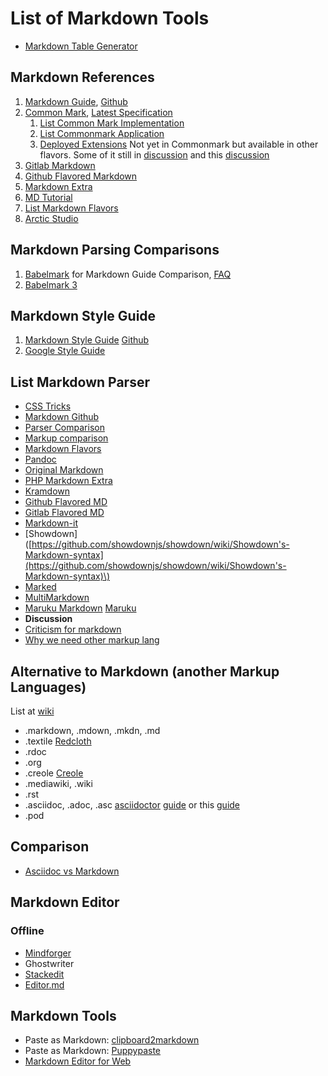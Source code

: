 # List of Markdown Tools

* [Markdown Table Generator](https://www.tablesgenerator.com/markdown_tables)

## Markdown References

1. [Markdown Guide](https://www.markdownguide.org/), [Github](https://github.com/mattcone/markdown-guide)
2. [Common Mark](https://commonmark.org/), [Latest Specification](https://spec.commonmark.org/)
   1. [List Common Mark Implementation](https://github.com/commonmark/commonmark-spec/wiki/List-of-CommonMark-Implementations)
   2. [List Commonmark Application](https://github.com/commonmark/commonmark-spec/wiki/Applications-supporting-CommonMark)
   3. [Deployed Extensions](https://github.com/commonmark/commonmark-spec/wiki/Deployed-Extensions) Not yet in Commonmark but available in other flavors. Some of it still in [discussion](https://github.com/commonmark/commonmark-spec/wiki/Proposed-Extensions) and this [discussion](https://github.com/commonmark/commonmark-spec/wiki/Proposed-Extensions-to-CommonMark)
3. [Gitlab Markdown](https://about.gitlab.com/handbook/markdown-guide/)
4. [Github Flavored Markdown](https://github.github.com/gfm/)
5. [Markdown Extra](https://michelf.ca/projects/php-markdown/extra/)
6. [MD Tutorial](https://agea.github.io/tutorial.md/)
7. [List Markdown Flavors](https://github.com/commonmark/commonmark-spec/wiki/Markdown-Flavors)
8. [Arctic Studio](https://arcticicestudio.github.io/styleguide-markdown/)

## Markdown Parsing Comparisons

1. [Babelmark](https://johnmacfarlane.net/babelmark2/) for Markdown Guide Comparison, [FAQ](https://johnmacfarlane.net/babelmark2/faq.html)
2. [Babelmark 3](https://babelmark.github.io/)

## Markdown Style Guide

1. [Markdown Style Guide](https://cirosantilli.com/markdown-style-guide/) [Github](https://github.com/cirosantilli/cirosantilli.github.io/blob/dev/markdown-style-guide.md)
2. [Google Style Guide](https://github.com/google/styleguide/blob/3591b2e540cbcb07423e02d20eee482165776603/docguide/style.md)

## List Markdown Parser

* [CSS Tricks](https://css-tricks.com/choosing-right-markdown-parser/)
* [Markdown Github](https://github.com/markdown/markdown.github.com/wiki/Implementations)
* [Parser Comparison](https://gist.github.com/vimtaai/99f8c89e7d3d02a362117284684baa0f)
* [Markup comparison](https://hyperpolyglot.org/lightweight-markup)
* [Markdown Flavors](https://github.com/commonmark/commonmark-spec/wiki/Markdown-Flavors)
* [Pandoc](https://www.pandoc.org/MANUAL.html#pandocs-markdown)
* [Original Markdown](https://daringfireball.net/projects/markdown/syntax)
* [PHP Markdown Extra](https://michelf.ca/projects/php-markdown/extra/)
* [Kramdown](https://kramdown.gettalong.org/quickref.html)
* [Github Flavored MD](https://docs.github.com/en/github/writing-on-github)
* [Gitlab Flavored MD](https://docs.gitlab.com/ce/user/markdown.html)
* [Markdown-it](https://github.com/markdown-it/markdown-it#syntax-extensions)
* \[Showdown\]\([https://github.com/showdownjs/showdown/wiki/Showdown's-Markdown-syntax](https://github.com/showdownjs/showdown/wiki/Showdown's-Markdown-syntax)\)
* [Marked](https://marked.js.org/#/README.md#specifications)
* [MultiMarkdown](https://fletcherpenney.net/multimarkdown/features/)
* [Maruku Markdown](https://github.com/bhollis/maruku/blob/master/docs/markdown_syntax.md) [Maruku](https://golem.ph.utexas.edu/~distler/maruku/)
* **Discussion**
* [Criticism for markdown](https://www.ericholscher.com/blog/2016/mar/15/dont-use-markdown-for-technical-docs/)
* [Why we need other markup lang](https://dev.to/practicalprogramming/we-need-a-new-document-markup-language---here-is-why-5d4c)

## Alternative to Markdown \(another Markup Languages\)

List at [wiki](https://www.wikiwand.com/en/Lightweight_markup_language)

* .markdown, .mdown, .mkdn, .md
* .textile [Redcloth](https://github.com/jgarber/redcloth)
* .rdoc
* .org
* .creole [Creole](https://github.com/larsch/creole)
* .mediawiki, .wiki
* .rst
* .asciidoc, .adoc, .asc [asciidoctor](http://asciidoctor.org) [guide](https://asciidoctor.org/docs/asciidoc-writers-guide/) or this [guide](https://asciidoctor.org/docs/asciidoc-syntax-quick-reference/)
* .pod

## Comparison

* [Asciidoc vs Markdown](https://mister-gold.pro/posts/en/asciidoc-vs-markdown/)

## Markdown Editor

### Offline

* [Mindforger](https://github.com/dvorka/mindforger/releases)
* Ghostwriter
* [Stackedit](https://stackedit.io)
* [Editor.md](https://pandao.github.io/editor.md/en.html)

## Markdown Tools

* Paste as Markdown: [clipboard2markdown](https://euangoddard.github.io/clipboard2markdown/)
* Paste as Markdown: [Puppypaste](https://puppypaste.com/)
* [Markdown Editor for Web](https://markdown-here.com/)

